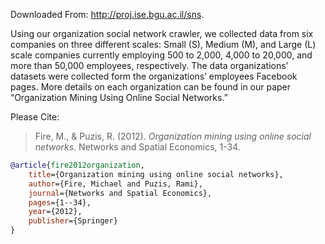Downloaded From: <http://proj.ise.bgu.ac.il/sns>.

Using our organization social network crawler, we collected data from six
companies on three different scales: Small (S), Medium (M), and Large (L) scale
companies currently employing 500 to 2,000, 4,000 to 20,000, and more than
50,000 employees, respectively. The data organizations’ datasets were collected
form the organizations’ employees Facebook pages. More details on each
organization can be found in our paper “Organization Mining Using Online Social
Networks.”

Please Cite:

> Fire, M., & Puzis, R. (2012). *Organization mining using online social
> networks*. Networks and Spatial Economics, 1-34.

```bib
@article{fire2012organization,
    title={Organization mining using online social networks},
    author={Fire, Michael and Puzis, Rami},
    journal={Networks and Spatial Economics},
    pages={1--34},
    year={2012},
    publisher={Springer}
}
```
